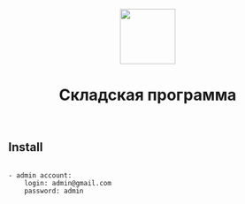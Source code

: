 <p align="center">
    <a href="https://github.com/yiisoft" target="_blank">
        <img src="https://www.php.net//images/logos/new-php-logo.svg" height="100px">
    </a>
    <h1 align="center">Складская программа</h1>
    <br>
</p>

Install
-------------------

```

- admin account:
    login: admin@gmail.com
    password: admin
    
```
